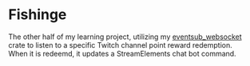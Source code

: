 # Fishinge
The other half of my learning project, utilizing my [eventsub_websocket](https://github.com/Fittiboy/eventsub_websocket) crate to listen to a specific Twitch channel point reward redemption.  
When it is redeemd, it updates a StreamElements chat bot command.
